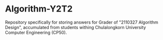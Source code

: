 # Algorithm-Y2T2
Repository specifically for storing answers for Grader of "2110327 Algorithm Design", accumulated from students withing Chulalongkorn University Computer Engineering (CP50).
